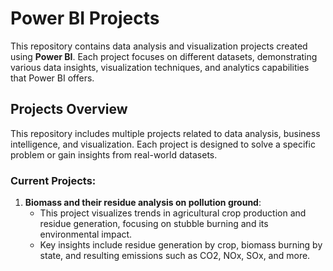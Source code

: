 # Power BI Projects

This repository contains data analysis and visualization projects created using **Power BI**. Each project focuses on different datasets, demonstrating various data insights, visualization techniques, and analytics capabilities that Power BI offers.

## Projects Overview

This repository includes multiple projects related to data analysis, business intelligence, and visualization. Each project is designed to solve a specific problem or gain insights from real-world datasets.

### Current Projects:
1. **Biomass and their residue analysis on pollution ground**:
   - This project visualizes trends in agricultural crop production and residue generation, focusing on stubble burning and its environmental impact.
   - Key insights include residue generation by crop, biomass burning by state, and resulting emissions such as CO2, NOx, SOx, and more.
   
  
